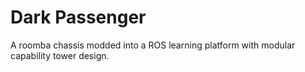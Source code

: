 # Dark Passenger
A roomba chassis modded into a ROS learning platform with modular capability tower design. 
